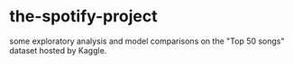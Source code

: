 # the-spotify-project
some exploratory analysis and model comparisons on the "Top 50 songs" dataset hosted by Kaggle.
